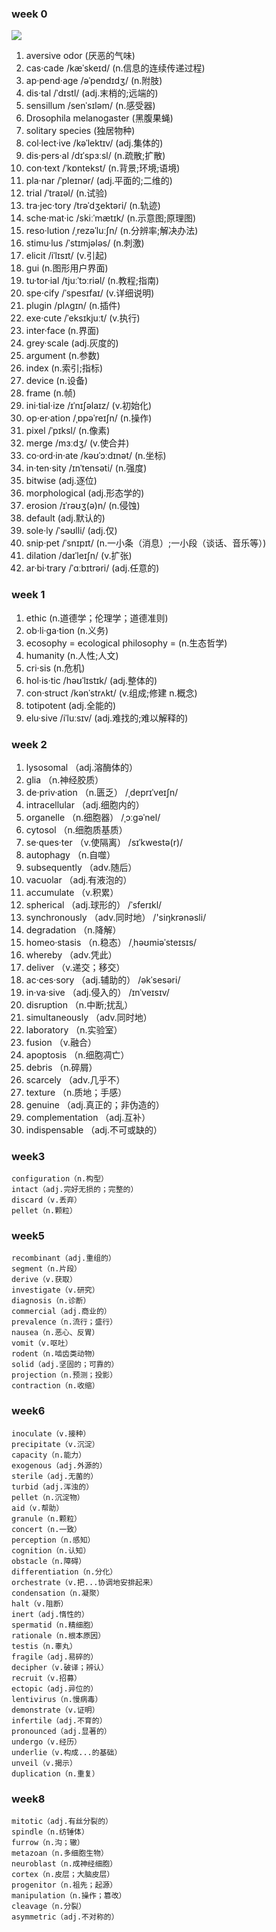 ### week 0 
![](pronounce.png)
1. aversive odor               (厌恶的气味)
2. cas·cade       /kæˈskeɪd/     (n.信息的连续传递过程)
3. ap·pend·age     /əˈpendɪdʒ/   (n.附肢)
4. dis·tal    /ˈdɪstl/            (adj.末梢的;远端的)
5. sensillum      /senˈsɪləm/       (n.感受器)
6. Drosophila melanogaster     (黑腹果蝇)
7. solitary species            (独居物种)
8. col·lect·ive     /kəˈlektɪv/     (adj.集体的)
9. dis·pers·al     /dɪˈspɜːsl/       (n.疏散;扩散)
10. con·text        /ˈkɒntekst/     (n.背景;环境;语境)
11. pla·nar    /ˈpleɪnər/        (adj.平面的;二维的)
12. trial     /ˈtraɪəl/              (n.试验)
13. tra·jec·tory         /trəˈdʒektəri/         (n.轨迹)
14. sche·mat·ic        /skiːˈmætɪk/       (n.示意图;原理图)
15. reso·lution      /ˌrezəˈluːʃn/    (n.分辨率;解决办法)
16. stimu·lus        /ˈstɪmjələs/            (n.刺激)
17. elicit        /iˈlɪsɪt/         (v.引起)
18. gui                 (n.图形用户界面)
19. tu·tor·ial      /tjuːˈtɔːriəl/  (n.教程;指南)
20. spe·cify       /ˈspesɪfaɪ/      (v.详细说明)
21. plugin      /plʌgɪn/        (n.插件)
22. exe·cute    /ˈeksɪkjuːt/    (v.执行)
23. inter·face          (n.界面)
24. grey·scale          (adj.灰度的)
25. argument            (n.参数)
26. index               (n.索引;指标)
27. device              (n.设备)
28. frame               (n.帧)
29. ini·tial·ize     /ɪˈnɪʃəlaɪz/   (v.初始化) 
30. op·er·ation     /ˌɒpəˈreɪʃn/    (n.操作)
31. pixel    /ˈpɪksl/       (n.像素)
32. merge    /mɜːdʒ/        (v.使合并)
33. co·ord·in·ate /kəʊˈɔːdɪnət/     (n.坐标)
34. in·ten·sity    /ɪnˈtensəti/     (n.强度)
35. bitwise                 (adj.逐位)
36. morphological           (adj.形态学的)
37. erosion /ɪˈrəʊʒ(ə)n/    (n.侵蚀)
38. default         (adj.默认的)
39. sole·ly    /ˈsəʊlli/    (adj.仅)
40. snip·pet    /ˈsnɪpɪt/   (n.一小条（消息）;一小段（谈话、音乐等）)
41. dilation   /daɪˈleɪʃn/     (v.扩张)
42. ar·bi·trary    /ˈɑːbɪtrəri/     (adj.任意的)
### week 1
1. ethic           (n.道德学；伦理学；道德准则)
2. ob·li·ga·tion       (n.义务)
3. ecosophy = ecological philosophy = (n.生态哲学)
4. humanity        (n.人性;人文)
5. cri·sis         (n.危机)
6. hol·is·tic    /həʊˈlɪstɪk/    (adj.整体的)
7. con·struct  /kənˈstrʌkt/    (v.组成;修建  n.概念)
8. totipotent              (adj.全能的)
9. elu·sive    /iˈluːsɪv/  (adj.难找的;难以解释的)
### week 2
1. lysosomal   （adj.溶酶体的）
2. glia        （n.神经胶质）
3. de·priv·ation   （n.匮乏）   /ˌdeprɪˈveɪʃn/
4. intracellular   （adj.细胞内的）
5. organelle       （n.细胞器）    /ˌɔːɡəˈnel/
6. cytosol         （n.细胞质基质）
7. se·ques·ter     （v.使隔离）   /sɪˈkwestə(r)/ 
8. autophagy       （n.自噬）
9. subsequently    （adv.随后）
10. vacuolar        （adj.有液泡的）
11. accumulate      （v.积累）
12. spherical       （adj.球形的）  /ˈsferɪkl/
13. synchronously   （adv.同时地）  /'siŋkrənəsli/
14. degradation     （n.降解）
15. homeo·stasis    （n.稳态）      /ˌhəʊmiəˈsteɪsɪs/
16. whereby         （adv.凭此）
17. deliver         （v.递交；移交）
18. ac·ces·sory     （adj.辅助的）  /əkˈsesəri/
19. in·va·sive      （adj.侵入的）  /ɪnˈveɪsɪv/
20. disruption      （n.中断;扰乱）
21. simultaneously  （adv.同时地）
22. laboratory      （n.实验室）
23. fusion          （v.融合）
24. apoptosis       （n.细胞凋亡）
25. debris          （n.碎屑）
26. scarcely        （adv.几乎不）
27. texture         （n.质地；手感）
28. genuine         （adj.真正的；非伪造的）
29. complementation （adj.互补）
30. indispensable   （adj.不可或缺的）
### week3
```{ .line-numbers}
configuration（n.构型）
intact（adj.完好无损的；完整的）
discard（v.丢弃）
pellet（n.颗粒）
```

### week5
```{ .line-numbers}
recombinant（adj.重组的）
segment（n.片段）
derive（v.获取）
investigate（v.研究）
diagnosis（n.诊断）
commercial（adj.商业的）
prevalence（n.流行；盛行）
nausea（n.恶心、反胃）
vomit（v.呕吐）
rodent（n.啮齿类动物）
solid（adj.坚固的；可靠的）
projection（n.预测；投影）
contraction（n.收缩）
```

### week6
```{ .line-numbers}
inoculate（v.接种）
precipitate（v.沉淀）
capacity（n.能力）
exogenous（adj.外源的）
sterile（adj.无菌的）
turbid（adj.浑浊的）
pellet（n.沉淀物）
aid（v.帮助）
granule（n.颗粒）
concert（n.一致）
perception（n.感知）
cognition（n.认知）
obstacle（n.障碍）
differentiation（n.分化）
orchestrate（v.把...协调地安排起来）
condensation（n.凝聚）
halt（v.阻断）
inert（adj.惰性的）
spermatid（n.精细胞）
rationale（n.根本原因）
testis（n.睾丸）
fragile（adj.易碎的）
decipher（v.破译；辨认）
recruit（v.招募）
ectopic（adj.异位的）
lentivirus（n.慢病毒）
demonstrate（v.证明）
infertile（adj.不育的）
pronounced（adj.显著的）
undergo（v.经历）
underlie（v.构成...的基础）
unveil（v.揭示）
duplication（n.重复）
```

### week8
```python{ .line-numbers}
mitotic（adj.有丝分裂的）
spindle（n.纺锤体）
furrow（n.沟；辙）
metazoan（n.多细胞生物）
neuroblast（n.成神经细胞）
cortex（n.皮层；大脑皮层）
progenitor（n.祖先；起源）
manipulation（n.操作；篡改）
cleavage（n.分裂）
asymmetric（adj.不对称的）
```
